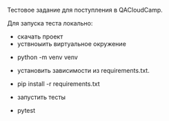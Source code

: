 Тестовое задание для поступления в QACloudCamp.

Для запуска теста локально:
- скачать проект
- уствноыить виртуальное окружение
* python -m venv venv
- установить зависимости из requirements.txt.
* pip install -r requirements.txt
- запустить тесты
* pytest